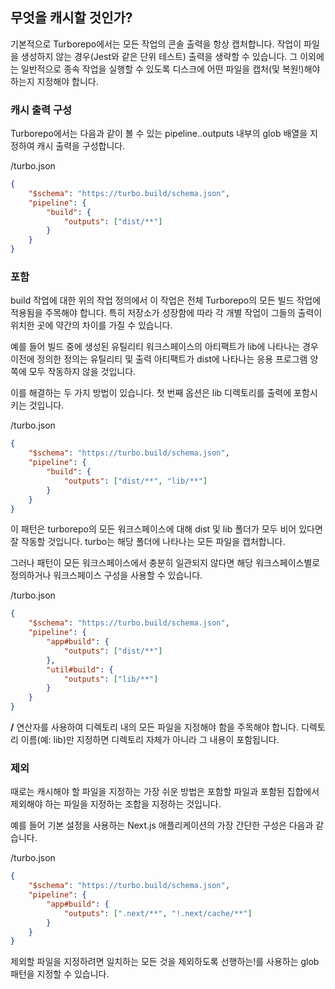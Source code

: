 ## 무엇을 캐시할 것인가?

기본적으로 Turborepo에서는 모든 작업의 콘솔 출력을 항상 캡처합니다. 작업이 파일을 생성하지 않는 경우(Jest와 같은 단위 테스트) 출력을 생략할 수 있습니다. 그 이외에는 일반적으로 종속 작업을 실행할 수 있도록 디스크에 어떤 파일을 캡처(및 복원!)해야 하는지 지정해야 합니다.

### 캐시 출력 구성

Turborepo에서는 다음과 같이 볼 수 있는 pipeline.<task>.outputs 내부의 glob 배열을 지정하여 캐시 출력을 구성합니다.

/turbo.json

```json
{
    "$schema": "https://turbo.build/schema.json",
    "pipeline": {
        "build": {
            "outputs": ["dist/**"]
        }
    }
}
```

### 포함

build 작업에 대한 위의 작업 정의에서 이 작업은 전체 Turborepo의 모든 빌드 작업에 적용됨을 주목해야 합니다. 특히 저장소가 성장함에 따라 각 개별 작업이 그들의 출력이 위치한 곳에 약간의 차이를 가질 수 있습니다.

예를 들어 빌드 중에 생성된 유틸리티 워크스페이스의 아티팩트가 lib에 나타나는 경우 이전에 정의한 정의는 유틸리티 및 출력 아티팩트가 dist에 나타나는 응용 프로그램 양쪽에 모두 작동하지 않을 것입니다.

이를 해결하는 두 가지 방법이 있습니다. 첫 번째 옵션은 lib 디렉토리를 출력에 포함시키는 것입니다.

/turbo.json

```json
{
    "$schema": "https://turbo.build/schema.json",
    "pipeline": {
        "build": {
            "outputs": ["dist/**", "lib/**"]
        }
    }
}
```

이 패턴은 turborepo의 모든 워크스페이스에 대해 dist 및 lib 폴더가 모두 비어 있다면 잘 작동할 것입니다. turbo는 해당 폴더에 나타나는 모든 파일을 캡처합니다.

그러나 패턴이 모든 워크스페이스에서 충분히 일관되지 않다면 해당 워크스페이스별로 정의하거나 워크스페이스 구성을 사용할 수 있습니다.

/turbo.json

```json
{
    "$schema": "https://turbo.build/schema.json",
    "pipeline": {
        "app#build": {
            "outputs": ["dist/**"]
        },
        "util#build": {
            "outputs": ["lib/**"]
        }
    }
}
```

**/** 연산자를 사용하여 디렉토리 내의 모든 파일을 지정해야 함을 주목해야 합니다. 디렉토리 이름(예: lib)만 지정하면 디렉토리 자체가 아니라 그 내용이 포함됩니다.

### 제외

때로는 캐시해야 할 파일을 지정하는 가장 쉬운 방법은 포함할 파일과 포함된 집합에서 제외해야 하는 파일을 지정하는 조합을 지정하는 것입니다.

예를 들어 기본 설정을 사용하는 Next.js 애플리케이션의 가장 간단한 구성은 다음과 같습니다.

/turbo.json

```json
{
    "$schema": "https://turbo.build/schema.json",
    "pipeline": {
        "app#build": {
            "outputs": [".next/**", "!.next/cache/**"]
        }
    }
}
```

제외할 파일을 지정하려면 일치하는 모든 것을 제외하도록 선행하는!를 사용하는 glob 패턴을 지정할 수 있습니다.
